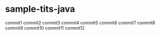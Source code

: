 # sample-tits-java

commit1
commit2
commit3
commit4
commit5
commit6
commit7
commit8
commit9
commit10
commit11
commit12

